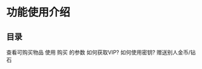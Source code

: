 # 功能使用介绍
## 目录
<NCard title="🤣 商店" link="/qqbot/function/shop/">
查看可购买物品
</NCard>
<NCard title="🤣 购买" link="/qqbot/function/buy/">
使用 购买 的参数
</NCard>
<NCard title="🤣 会员使用说明" link="/qqbot/function/aboutvip/">
如何获取VIP?
</NCard>
<NCard title="🤣 使用密钥" link="/qqbot/function/key/">
如何使用密钥?
</NCard>
<NCard title="🤣 赠送" link="/qqbot/function/give/">
赠送别人金币/钻石
</NCard>